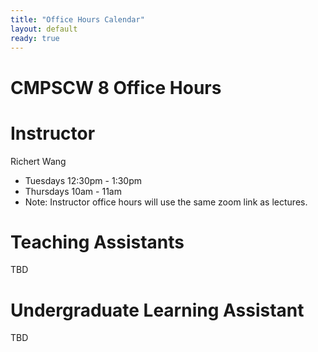 ```yaml
---
title: "Office Hours Calendar"
layout: default
ready: true
---
```


<h1><strong>CMPSCW 8 Office Hours</strong></h1>

# Instructor

Richert Wang

* Tuesdays 12:30pm - 1:30pm
* Thursdays 10am - 11am
* Note: Instructor office hours will use the same zoom link as lectures.

# Teaching Assistants

TBD

# Undergraduate Learning Assistant

TBD
